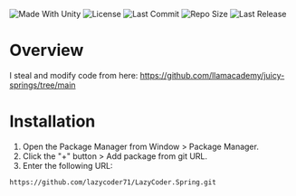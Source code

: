 <p align="left">
  <a>
    <img alt="Made With Unity" src="https://img.shields.io/badge/made%20with-Unity-57b9d3.svg?logo=Unity">
  </a>
  <a>
    <img alt="License" src="https://img.shields.io/github/license/lazycoder71/LazyCoder.Spring?logo=github">
  </a>
  <a>
    <img alt="Last Commit" src="https://img.shields.io/github/last-commit/lazycoder71/LazyCoder.Spring?logo=Mapbox&color=orange">
  </a>
  <a>
    <img alt="Repo Size" src="https://img.shields.io/github/repo-size/lazycoder71/LazyCoder.Spring?logo=VirtualBox">
  </a>
  <a>
    <img alt="Last Release" src="https://img.shields.io/github/v/release/lazycoder71/LazyCoder.Spring?include_prereleases&logo=Dropbox&color=yellow">
  </a>
</p>

# Overview

I steal and modify code from here: https://github.com/llamacademy/juicy-springs/tree/main

# Installation

1. Open the Package Manager from Window > Package Manager.
2. Click the "+" button > Add package from git URL.
3. Enter the following URL:

```
https://github.com/lazycoder71/LazyCoder.Spring.git
```
